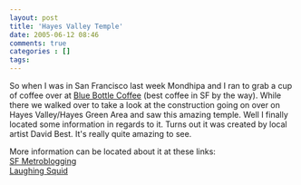 ```yaml
---
layout: post
title: 'Hayes Valley Temple'
date: 2005-06-12 08:46
comments: true
categories : []
tags:
---
```

So when I was in San Francisco last week Mondhipa and I ran to grab a cup of coffee over at <a href="http://bluebottlecoffee.net">Blue Bottle Coffee</a> (best coffee in SF by the way). While there we walked over to  take a look at the construction going on over on Hayes Valley/Hayes Green Area and saw this amazing temple. Well I finally located some information in regards to it. Turns out it was created by local artist David Best. It's really quite amazing to see.

More information can be located about it at these links:<br />
<a href="http://sf.metblogs.com/archives/2005/06/im_sure_im_not.phtml">SF Metroblogging</a><br />
<a href ="http://laughingsquid.com/2005/06/06/david-best-hayes-green-temple/">Laughing Squid</a>

